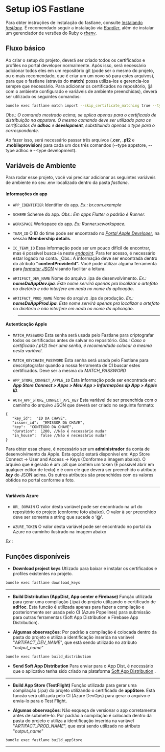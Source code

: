 # Setup iOS Fastlane

Para obter instruções de instalação do fastlane, consulte [Instalando _fastlane_](https://docs.fastlane.tools/getting-started/ios/setup/).
É recomendado seguir a instalação via [_Bundler_](https://bundler.io/), além de instalar um gerenciador de versões do Ruby o [_rbenv_](https://github.com/rbenv/rbenv#readme).

## Fluxo básico

Ao criar o setup do projeto, deverá ser criado todos os certificados e profiles no portal developer normalmente.
Após isso, será necessário adicionar todos eles em um repositório git (pode ser o mesmo do projeto, ou o mais recomendado, que é criar um um novo só para estes arquivos), para que o fastlane (através do __match__) possa utiliza-los e gerencia-los sempre que necessário.
Para adicionar os certificados no repositório, (já com o ambiente configurado e variáveis de ambiente preenchidas), deverá ser utilizado os seguintes comandos:

```bash
bundle exec fastlane match import --skip_certificate_matching true --type appstore
```

_Obs.: O comando mostrado acima, se aplica apenas para o certificado de distribuição na appstore. O mesmo comando deve ser utilizado para os certificados de __adhoc__ e __development__, substituindo apenas o type para o correspondente._

Ao fazer isso, será necessário passar três arquivos (__.cer__, __.p12__ e __.mobileprovision__) para cada um dos três comandos (--type appstore, --type adhoc e --type development).

  
## Variáveis de Ambiente
Para rodar esse projeto, você vai precisar adicionar as seguintes variáveis de ambiente no seu .env localizado dentro da pasta _fastlane_.

#### Informações do app
* `APP_IDENTIFIER`
Identifier do app. _Ex.: br.com.example_

- `SCHEME`
Scheme do app. _Obs.: Em apps Flutter o padrão é Runner._

* `WORKSPACE`
 Workspace do app. _Ex: Runner.xcworkspace._

- `TEAM_ID`
O ID do time pode ser encontrado no  [_Portal Apple Developer_](https://developer.apple.com/account), na sessão __Membership details__.

- `IC_TEAM_ID`
 Essa informação pode ser um pouco difícil de encontrar, mas é possível busca-la neste [_endpoint_](https://appstoreconnect.apple.com/WebObjects/iTunesConnect.woa/ra/user/detail). Para ter acesso, é necessário estar logado na conta.
 _Obs.: A informação deve ser encontrada dentro do atributo __"contentProviderId".__ Você pode utilizar alguma ferramenta para  [_formatar JSON_](https://jsonformatter.curiousconcept.com/) visando facilitar a leitura.


* `ARTIFACT_DEV_NAME`
 Nome do arquivo .ipa de desenvolvimento. _Ex.: __nomeDoAppDev.ipa__. Este nome servirá apenas pra localizar o artefato no diretório e não interfere em nada no nome da aplicação_.

* `ARTIFACT_PROD_NAME`
 Nome do arquivo .ipa de produção. _Ex.: __nomeDoAppProd.ipa__. Este nome servirá apenas pra localizar o artefato no diretório e não interfere em nada no nome da aplicação_.

 > ---
#### Autenticação Apple
- `MATCH_PASSWORD`
Esta senha será usada pelo Fastlane para criptografar todos os certificados antes de salvar no repositório.
_Obs.: Caso o certificado (.p12) tiver uma senha, é recomendado colocar a mesma nesta variável_.

* `MATCH_KEYCHAIN_PASSWORD`
 Esta senha será usada pelo Fastlane para descriptografar quando a nossa ferramenta de CI buscar estes certificados.
  Deve ser a mesma do _MATCH_PASSWORD_

- `APP_STORE_CONNECT_APPLE_ID`
Esta informação pode ser encontrada em: ___App Store Connect > Apps > Meu App > Informações dp App > Apple ID___.

* `AUTH_APP_STORE_CONNECT_API_KEY`
Esta variável de ser preenchida com o caminho do arquivo JSON que deverá ser criado no seguinte formato:
 ```
 {
	"key_id":  "ID DA CHAVE",
	"issuer_id":  "EMISSOR DA CHAVE",
	"key":  "CONTEÚDO DA CHAVE",
	"duration":  1200, //Não é necessário mudar
	"in_house":  false //Não é necessário mudar
}
```
Para obter essa chave, é necessário ser um __administrador__ da conta de desenvolvimento da Apple.
Esta opção estará disponível em: App Store Connect -> User and Access -> Keys (Conforme a imagem abaixo).
O arquivo que é gerado é um .p8 que contém um token (É possível abrir em qualquer editor de texto) e é com ele que deverá ser preenchido o atributo ___key___ do JSON acima.
Os outros atributos são preenchidos com os valores obtidos no portal conforme a foto.

 
  > ---

#### Variáveis Azure 
 - `URL_DOMAIN`
O valor desta variável pode ser encontrado na url do repositório do projeto (conforme foto abaixo). O valor à ser preenchido deve ser somente a string que sucede o '__@__'.

 - `AZURE_TOKEN`
O valor desta variável pode ser encontrado no portal da Azure no caminho ilustrado na imagem abaixo

_Ex.:_

## Funções disponíveis

* __Download project keys__
 Utlizado para baixar e instalar os certificados e profiles existentes no projeto.
```bash
bundle exec fastlane download_keys
```
---
- __Build Distribution (AppDist, App center e Firebase)__
Função utilizada para gerar uma compilação (.ipa) do projeto utilizando o certificado de __adHoc__. Esta funcão é utilizada apenas para fazer a compilação e posteriormente ser usada pelo CI (Azure Popelines) para submissão para outras ferramentas (Soft App Distribution e Firebase App Distribution).

* __Algumas observações__:
Por padrão a compilação é colocada dentro da pasta do projeto e utiliza a identificação inserida na variável  "_ARTIFACT_DEV_NAME_", que está sendo utilizado no atributo "_output_name_"

```bash
bundle exec fastlane build_distribution
```

* __Send Soft App Distribution__
Para enviar para o App Dist, é necessário que o aplicativo tenha sido criado na plataforma [Soft App Distribution](https://app-dist.softdesign.com.br/) .
---

* __Build App Store (TestFlight)__
Função utilizada para gerar uma compilação (.ipa) do projeto utilizando o certificado de __appStore__. Está funcão será utilizada pelo CI (Azure DevOps) para gerar o arquivo e envia-lo para o Test Flight.

* __Algumas observações__:
Não esqueça de versionar o app corretamente antes de submete-lo.
Por padrão a compilação é colocada dentro da pasta do projeto e utiliza a identificação inserida na variável  "_ARTIFACT_PROD_NAME_", que está sendo utilizado no atributo "_output_name_"

```bash
bundle exec fastlane build_appStore
```
---

 



